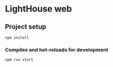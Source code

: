 # LightHouse web

## Project setup
```
npm install
```

### Compiles and hot-reloads for development
```
npm run start
```
